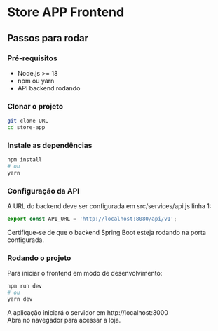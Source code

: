 # Store APP Frontend

## Passos para rodar

### Pré-requisitos
- Node.js >= 18
- npm ou yarn
- API backend rodando

### Clonar o projeto
```bash
git clone URL
cd store-app
```

### Instale as dependências
```bash
npm install
# ou
yarn
```

### Configuração da API
A URL do backend deve ser configurada em src/services/api.js linha 1:
```js
export const API_URL = 'http://localhost:8080/api/v1';
```
Certifique-se de que o backend Spring Boot esteja rodando na porta configurada.

### Rodando o projeto
Para iniciar o frontend em modo de desenvolvimento:
```bash
npm run dev
# ou
yarn dev
```
A aplicação iniciará o servidor em http://localhost:3000  
Abra no navegador para acessar a loja.
